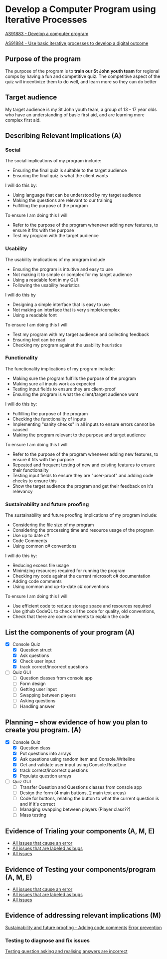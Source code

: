 # Develop a Computer Program using Iterative Processes

[AS91883 - Develop a computer program](https://www.nzqa.govt.nz/nqfdocs/ncea-resource/achievements/2019/as91883.pdf)

[AS91884 - Use basic iterative processes to develop a digital outcome](https://www.nzqa.govt.nz/nqfdocs/ncea-resource/achievements/2019/as91884.pdf)

## Purpose of the program

The purpose of the program is to **train our St John youth team** for regional comps by having a fun and competitive quiz. The competitive aspect of the quiz will incentivize them to do well, and learn more so they can do better

## Target audience

My target audience is my St John youth team, a group of 13 - 17 year olds who have an understanding of basic first aid, and are learning more complex first aid.

## Describing Relevant Implications (A)

### Social

The social implications of my program include:

* Ensuring the final quiz is suitable to the target audience
* Ensuring the final quiz is what the client wants

I will do this by:

* Using language that can be understood by my target audience
* Making the questions are relevant to our training
* Fulfilling the purpose of the program

To ensure I am doing this I will

* Refer to the purpose of the program whenever adding new features, to ensure it fits with the purpose
* Test my program with the target audience

### Usability

The usability implications of my program include

* Ensuring the program is intuitive and easy to use
* Not making it to simple or complex for my target audience
* Using a readable font in my GUI
* Following the usability heuristics

I will do this by

* Designing a simple interface that is easy to use
* Not making an interface that is very simple/complex
* Using a readable font

To ensure I am doing this I will

* Test my program with my target audience and collecting feedback
* Ensuring text can be read
* Checking my program against the usability heuristics

### Functionality

The functionality implications of my program include:

* Making sure the program fulfills the purpose of the program
* Making sure all inputs work as expected
* Testing input fields to ensure they are client-proof
* Ensuring the program is what the client/target audience want

I will do this by:

* Fulfilling the purpose of the program
* Checking the functionality of inputs
* Implementing "sanity checks" in all inputs to ensure errors cannot be caused
* Making the program relevant to the purpose and target audience

To ensure I am doing this I will

* Refer to the purpose of the program whenever adding new features, to ensure it fits with the purpose
* Repeated and frequent testing of new and existing features to ensure their functionality
* Testing input fields to ensure they are "user-proof" and adding code checks to ensure this
* Show the target audience the program and get their feedback on it's relevancy

### Sustainability and future proofing

The sustainability and future proofing implications of my program include:

* Considering the file size of my program
* Considering the processing time and resource usage of the program
* Use up to date c#
* Code Comments
* Using common c# conventions

I will do this by:

* Reducing excess file usage
* Minimizing resources required for running the program
* Checking my code against the current microsoft c# documentation
* Adding code comments
* Using common and up-to-date c# conventions

To ensure I am doing this I will

* Use efficient code to reduce storage space and resources required
* Use github CodeQL to check all the code for quality, old conventions, 
* Check that there are code comments to explain the code

## List the components of your program (A)

* [x] Console Quiz
  * [X] Question struct
  * [X] Ask questions
  * [X] Check user input
  * [x] track correct/incorrect questions

* [ ] Quiz GUI
  * [ ] Question classes from console app
  * [ ] Form design
  * [ ] Getting user input
  * [ ] Swapping between players
  * [ ] Asking questions
  * [ ] Handling answer

## Planning – show evidence of how you plan to create you program. (A)

* [x] Console Quiz
  * [X] Question class
  * [X] Put questions into arrays
  * [X] Ask questions using random item and Console.Writeline
  * [X] Get and validate user input using Console.ReadLine
  * [x] track correct/incorrect questions
  * [X] Populate question arrays

* [ ] Quiz GUI
  * [ ] Transfer Question and Questions classes from console app
  * [ ] Design the form (4 main buttons, 2 main text areas)
  * [ ] Code for buttons, relating the button to what the current question is and if it's correct
  * [ ] Managing swapping between players (Player class??)
  * [ ] Mass testing

## Evidence of Trialing your components (A, M, E)
* [All issues that cause an error](https://github.com/mmoomocow/csharp-quiz/issues?q=is%3Aissue+label%3A%22causes+error%22)
* [All issues that are labeled as bugs](https://github.com/mmoomocow/csharp-quiz/issues?q=is%3Aissue+label%3Abug)
* [All issues](https://github.com/mmoomocow/csharp-quiz/issues?q=is%3Aissue)

## Evidence of Testing your components/program (A, M, E)

* [All issues that cause an error](https://github.com/mmoomocow/csharp-quiz/issues?q=is%3Aissue+label%3A%22causes+error%22)
* [All issues that are labeled as bugs](https://github.com/mmoomocow/csharp-quiz/issues?q=is%3Aissue+label%3Abug)
* [All issues](https://github.com/mmoomocow/csharp-quiz/issues?q=is%3Aissue)

## Evidence of addressing relevant implications (M)
[Sustainability and future proofing - Adding code comments](https://github.com/mmoomocow/csharp-quiz/issues/8)
[Error prevention](https://github.com/mmoomocow/csharp-quiz/issues/1)

### Testing to diagnose and fix issues
[Testing question asking and realising answers are incorrect](https://github.com/mmoomocow/csharp-quiz/issues/18)
